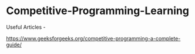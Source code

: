 # Competitive-Programming-Learning

Useful Articles - 

https://www.geeksforgeeks.org/competitive-programming-a-complete-guide/

